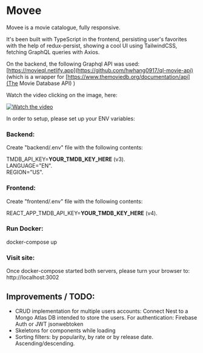 # Movee

Movee is a movie catalogue, fully responsive.   

It's been built with TypeScript in the frontend, persisting user's favorites with the help of redux-persist, showing a cool UI using TailwindCSS, fetching GraphQL queries with Axios.  

On the backend, the following Graphql API was used: [https://movieql.netlify.app](https://github.com/hwhang0917/ql-movie-api) (which is a wrapper for [https://www.themoviedb.org/documentation/api](The Movie Database API) ) 


Watch the video clicking on the image, here:

[![Watch the video](https://img.youtube.com/vi/ocTmh7FGyF4/maxresdefault.jpg)](https://youtu.be/ocTmh7FGyF4)


In order to setup, please set up your ENV variables:

### Backend:

Create "backend/.env" file with the following contents:

TMDB_API_KEY=**YOUR_TMDB_KEY_HERE** (v3).  
LANGUAGE="EN".    
REGION="US". 

### Frontend:

Create "frontend/.env" file with the following contents:

REACT_APP_TMDB_API_KEY=**YOUR_TMDB_KEY_HERE** (v4). 

### Run Docker:

docker-compose up

### Visit site:

Once docker-compose started both servers, please turn your browser to:   
http://localhost:3002

## Improvements / TODO:

- CRUD implementation for multiple users accounts:
  Connect Nest to a Mongo Atlas DB intended to store the users. 
  For authentication: Firebase Auth or JWT jsonwebtoken
- Skeletons for components while loading
- Sorting filters: by popularity, by rate or by release date. Ascending/descending.
